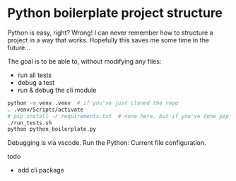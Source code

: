 # Python boilerplate project structure

Python is easy, right? Wrong! I can never remember how to structure a
project in a way that works. Hopefully this saves me some time in the future...

The goal is to be able to, without modifying any files:
- run all tests
- debug a test
- run & debug the cli module

```sh
python -m venv .venv  # if you've just cloned the repo
. .venv/Scripts/activate
# pip install -r requirements.txt  # none here, but if you've done pip freeze > requirements.txt
./run_tests.sh
python python_boilerplate.py
```

Debugging is via vscode. Run the Python: Current file configuration.


todo
- add cli package
